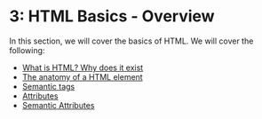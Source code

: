 # 3: HTML Basics - Overview

In this section, we will cover the basics of HTML. We will cover the
following:
* [What is HTML? Why does it exist](01-what-is-html.md)
* [The anatomy of a HTML element](02-html-anatomy.md)
* [Semantic tags](03-semantic-tags.md)
* [Attributes](04-attributes.md)
* [Semantic Attributes](05-semantic-attributes.md)
